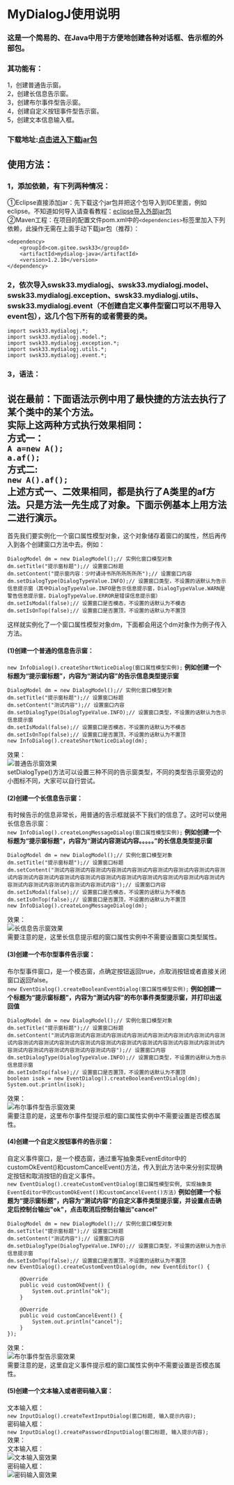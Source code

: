 # MyDialogJ使用说明
### 这是一个简易的、在Java中用于方便地创建各种对话框、告示框的外部包。
### 其功能有：
1，创建普通告示窗。<br>
2，创建长信息告示窗。<br>
3，创建布尔事件型告示窗。<br>
4，创建自定义按钮事件型告示窗。<br>
5，创建文本信息输入框。<br>
### 下载地址:[点击进入下载jar包](https://gitee.com/swsk33/MyDialogJ/releases)
## 使用方法：
### 1，添加依赖，有下列两种情况：
①Eclipse直接添加jar：先下载这个jar包并把这个包导入到IDE里面，例如eclipse。不知道如何导入请查看教程：[eclipse导入外部jar包](https://blog.csdn.net/czbqoo01/article/details/72803450)<br>
②Maven工程：在项目的配置文件pom.xml中的```<dependencies>```标签里加入下列依赖，此操作无需在上面手动下载jar包（推荐）：<br>
```
<dependency>
	<groupId>com.gitee.swsk33</groupId>
	<artifactId>mydialog-java</artifactId>
	<version>1.2.10</version>
</dependency>
```
### 2，依次导入swsk33.mydialogj、swsk33.mydialogj.model、swsk33.mydialogj.exception、swsk33.mydialogj.utils、swsk33.mydialogj.event（不创建自定义事件型窗口可以不用导入event包），这几个包下所有的或者需要的类。
```
import swsk33.mydialogj.*;
import swsk33.mydialogj.model.*;
import swsk33.mydialogj.exception.*;
import swsk33.mydialogj.utils.*;
import swsk33.mydialogj.event.*;
```
### 3，语法：
**说在最前：下面语法示例中用了最快捷的方法去执行了某个类中的某个方法。**<br>
**实际上这两种方式执行效果相同：**<br>
**方式一：**<br>
```A a=new A();```<br>
```a.af();```<br>
**方式二:**<br>
```new A().af();```<br>
**上述方式一、二效果相同，都是执行了A类里的af方法。只是方法一先生成了对象。下面示例基本上用方法二进行演示。**<br>
--------------------------------------------------------------------------------------------------------------------
首先我们要实例化一个窗口属性模型对象，这个对象储存着窗口的属性，然后再传入到各个创建窗口方法中去。例如：<br>
```
DialogModel dm = new DialogModel();// 实例化窗口模型对象
dm.setTitle("提示窗标题");// 设置窗口标题
dm.setContent("提示窗内容：少时诵诗书所所所所所所");// 设置窗口内容
dm.setDialogType(DialogTypeValue.INFO);// 设置窗口类型，不设置的话默认为告示信息提示窗（其中DialogTypeValue.INFO是告示信息提示窗，DialogTypeValue.WARN是警告信息提示窗，DialogTypeValue.ERROR是错误信息提示窗）
dm.setIsModal(false);// 设置窗口是否模态，不设置的话默认为不模态
dm.setIsOnTop(false);// 设置窗口是否置顶，不设置的话默认为不置顶
```
这样就实例化了一个窗口属性模型对象dm，下面都会用这个dm对象作为例子传入方法。<br>
#### (1)创建一个普通的信息告示窗：
```new InfoDialog().createShortNoticeDialog(窗口属性模型实例);```
**例如创建一个标题为“提示窗标题”，内容为“测试内容”的告示信息类型提示窗**
```
DialogModel dm = new DialogModel();// 实例化窗口模型对象
dm.setTitle("提示窗标题");// 设置窗口标题
dm.setContent("测试内容");// 设置窗口内容
dm.setDialogType(DialogTypeValue.INFO);// 设置窗口类型，不设置的话默认为告示信息提示窗
dm.setIsModal(false);// 设置窗口是否模态，不设置的话默认为不模态
dm.setIsOnTop(false);// 设置窗口是否置顶，不设置的话默认为不置顶
new InfoDialog().createShortNoticeDialog(dm);
```
效果：<br>
![普通告示窗效果](https://file.moetu.org/images/2020/08/26/1c98210268e0e3837.jpg)<br>
setDialogType()方法可以设置三种不同的告示窗类型，不同的类型告示窗旁边的小图标不同，大家可以自行尝试。<br>
#### (2)创建一个长信息告示窗：
有时候告示的信息非常长，用普通的告示框就装不下我们的信息了。这时可以使用长信息告示窗：<br>
```new InfoDialog().createLongMessageDialog(窗口属性模型实例);```
**例如创建一个标题为“提示窗标题”，内容为“测试内容测试内容。。。。。”的长信息类型提示窗**
```
DialogModel dm = new DialogModel();// 实例化窗口模型对象
dm.setTitle("提示窗标题");// 设置窗口标题
dm.setContent("测试内容测试内容测试内容测试内容测试内容测试内容测试内容测试内容测试内容测试内容测试内容测试内容测试内容测试内容测试内容测试内容测试内容测试内容测试内容测试内容测试内容测试内容测试内容测试内容");// 设置窗口内容
dm.setIsModal(false);// 设置窗口是否模态，不设置的话默认为不模态
dm.setIsOnTop(false);// 设置窗口是否置顶，不设置的话默认为不置顶
new InfoDialog().createLongMessageDialog(dm);
```
效果：<br>
![长信息告示窗效果](https://file.moetu.org/images/2020/08/26/280e671fa87084c0f.jpg)<br>
需要注意的是，这里长信息提示框的窗口属性实例中不需要设置窗口类型属性。<br>
#### (3)创建一个布尔型事件告示窗：
布尔型事件窗口，是一个模态窗，点确定按钮返回true，点取消按钮或者直接关闭窗口返回false。<br>
```new EventDialog().createBooleanEventDialog(窗口属性模型实例);```
**例如创建一个标题为“提示窗标题”，内容为“测试内容”的布尔事件类型提示窗，并打印出返回值**
```
DialogModel dm = new DialogModel();// 实例化窗口模型对象
dm.setTitle("提示窗标题");// 设置窗口标题
dm.setContent("测试内容测试内容测试内容测试内容测试内容测试内容测试内容测试内容测试内容测试内容测试内容测试内容测试内容测试内容测试内容测试内容测试内容测试内容测试内容测试内容测试内容测试内容测试内容测试内容");// 设置窗口内容
dm.setDialogType(DialogTypeValue.INFO);// 设置窗口类型，不设置的话默认为告示信息提示窗
dm.setIsOnTop(false);// 设置窗口是否置顶，不设置的话默认为不置顶
boolean isok = new EventDialog().createBooleanEventDialog(dm);
System.out.println(isok);
```
效果：<br>
![布尔事件型告示窗效果](https://file.moetu.org/images/2020/08/26/383fc4cf812e967a4.jpg)<br>
需要注意的是，这里布尔事件型提示框的窗口属性实例中不需要设置是否模态属性。<br>
#### (4)创建一个自定义按钮事件的告示窗：
自定义事件窗口，是一个模态窗，通过重写抽象类EventEditor中的customOkEvent()和customCancelEvent()方法，传入到此方法中来分别实现确定按钮和取消按钮的自定义事件。<br>
```new EventDialog().createCustomEventDialog(窗口属性模型实例, 实现抽象类EventEditor中的customOkEvent()和customCancelEvent()方法)```
**例如创建一个标题为“提示窗标题”，内容为“测试内容”的自定义事件类型提示窗，并设置点击确定后控制台输出"ok"，点击取消后控制台输出"cancel"**
```
DialogModel dm = new DialogModel();// 实例化窗口模型对象
dm.setTitle("提示窗标题");// 设置窗口标题
dm.setContent("测试内容");// 设置窗口内容
dm.setDialogType(DialogTypeValue.INFO);// 设置窗口类型，不设置的话默认为告示信息提示窗
dm.setIsOnTop(false);// 设置窗口是否置顶，不设置的话默认为不置顶
new EventDialog().createCustomEventDialog(dm, new EventEditor() {

	@Override
	public void customOkEvent() {
		System.out.println("ok");
	}

	@Override
	public void customCancelEvent() {
		System.out.println("cancel");
	}
});
```
效果：<br>
![布尔事件型告示窗效果](https://file.moetu.org/images/2020/08/26/494e3e7652482d9ed.jpg)<br>
需要注意的是，这里自定义事件提示框的窗口属性实例中不需要设置是否模态属性。<br>
#### (5)创建一个文本输入或者密码输入窗：
文本输入框：<br>
```new InputDialog().createTextInputDialog(窗口标题, 输入提示内容);```<br>
密码输入框：<br>
```new InputDialog().createPasswordInputDialog(窗口标题, 输入提示内容);```<br>
效果：<br>
文本输入框：<br>
![文本输入窗效果](https://file.moetu.org/images/2020/10/15/56ba94d1e482060db.jpg)<br>
密码输入框：<br>
![密码输入窗效果](https://file.moetu.org/images/2020/10/15/65da1a99ea32e9bdd.jpg)<br>